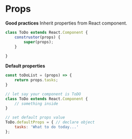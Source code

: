 # Props

**Good practices**
Inherit properties from React component.

```jsx
class ToDo extends React.Component {
    construstor(props) {
        super(props);
    }
    
}
```

**Default properties**

```jsx
const toDoList = (props) => {
    return props.tasks;
}

// let say your component is ToDO
class ToDo extends React.Component {
    // something inside
}

// set default props value
ToDo.defaultProps = { // declare object
    tasks: 'What to do today...'
};
```